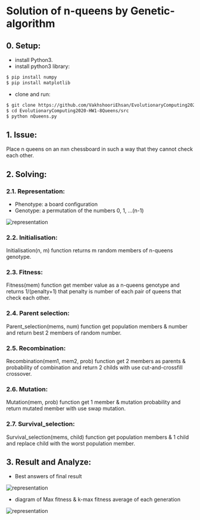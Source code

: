 # Solution of n-queens by Genetic-algorithm

## 0. Setup:
* install Python3.
* install python3 library:
```bash
$ pip install numpy
$ pip install matplotlib
```
* clone and run:
```bash
$ git clone https://github.com/VakhshooriEhsan/EvolutionaryComputing2020-HW1-8Queens.git
$ cd EvolutionaryComputing2020-HW1-8Queens/src
$ python nQueens.py
```

## 1. Issue:
Place n queens on an nxn chessboard in such a way that they cannot check each other.

## 2. Solving:

### 2.1. Representation:
* Phenotype: a board configuration
* Genotype: a permutation of the numbers 0, 1, ...(n-1)

![representation](https://github.com/VakhshooriEhsan/EvolutionaryComputing2020-HW1-8Queens/master/docs/imgs/representation.PNG?raw=true)

### 2.2. Initialisation:
Initialisation(n, m) function returns m random members of n-queens genotype.

### 2.3. Fitness:
Fitness(mem) function get member value as a n-queens genotype and returns 1/(penalty+1) that penalty is number of each pair of queens that check each other.

### 2.4. Parent selection:
Parent_selection(mems, num) function get population members & number and return best 2 members of random number.

### 2.5. Recombination:
Recombination(mem1, mem2, prob) function get 2 members as parents & probability of combination and return 2 childs with use cut-and-crossfill crossover.

### 2.6. Mutation:
Mutation(mem, prob) function get 1 member & mutation probability and return mutated member with use swap mutation.

### 2.7. Survival_selection:
Survival_selection(mems, child) function get population members & 1 child and replace child with the worst population member.

## 3. Result and Analyze:
* Best answers of final result

![representation](https://github.com/VakhshooriEhsan/EvolutionaryComputing2020-HW1-8Queens/master/docs/imgs/Figure_1.png?raw=true)

* diagram of Max fitness & k-max fitness average of each generation

![representation](https://github.com/VakhshooriEhsan/EvolutionaryComputing2020-HW1-8Queens/master/docs/imgs/Figure_2.png?raw=true)
